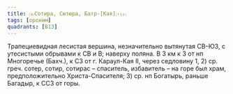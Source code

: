 ```yaml
---
title: ⒜Сотира, Сютюра, Батр-[Кая]⒯⒵
tags: [ороним]
quadrants: [В13]
---
```


Трапециевидная лесистая вершина, незначительно вытянутая СВ–ЮЗ, с утесистыми
обрывами к СВ и В; наверху поляна. В 3 км к З от нп Многоречье (Бахч.), к СЗ от
г. Караул-Кая II, через седловину 1, 2) ср. греч. сотер, сотир, сотирас –
спаситель, избавитель – на горе был храм, предположительно Христа-Спасителя; 3)
ср. нп Богатырь, раньше Багадыр, к ССЗ от горы.
